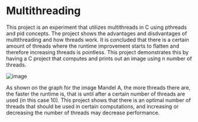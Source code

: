 # Multithreading

This project is an experiment that utilizes multithreads in C using pthreads and pid concepts. The project shows the advantages and disdvantages of multithreading and how threads work. It is concluded that there is a certain amount of threads where the runtime improvement starts to flatten and therefore increasing threads is pointless. This project demonstrates this by having a C project that computes and prints out an image using n number of threads.

![image](https://github.com/dylanbaes/Threads/assets/77146078/1d79dfe8-d697-46c9-a19e-bbc483a83f6d)

As shown on the graph for the image Mandel A, the more threads there are, the faster the runtime is, that is until after a certain number of threads are used (in this case 10). This project shows that there is an optimal number of threads that should be used in certain computations, and increasing or decreasing the number of threads may decrease performance.
